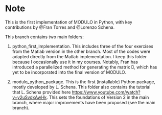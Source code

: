 # Note

This is the first implementation of MODULO in Python, with key contributions by @Fran Torres and @Lorenzo Schena.

This branch contains two main folders:

1. python_first_Implementation. This includes three of the four exercises from the Matlab version in the other branch. Most of the codes were adapted directly from the Matlab implementation. I keep this folder because I occasionally use it in my courses. Notably, Fran has introduced a parallelized method for generating the matrix D, which has yet to be incorporated into the final version of MODULO.

2. modulo_python_package. This is the first (installable) Python package, mostly developed by L. Schena. This folder also contains the tutorial that L. Schena provided here https://www.youtube.com/watch?v=y2uSvdxAwHk. This sets the foundations of Version 2 in the main branch, where major improvements have been proposed (see the main branch).



